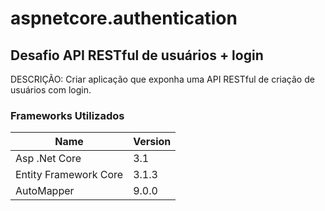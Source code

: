 # aspnetcore.authentication

## Desafio API RESTful de usuários + login
DESCRIÇÃO: Criar aplicação que exponha uma API RESTful de criação de usuários com login.

### Frameworks Utilizados
| Name | Version |
| ------ | ------ |
| Asp .Net Core | 3.1 |
| Entity Framework Core | 3.1.3 |
| AutoMapper | 9.0.0 |